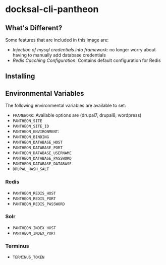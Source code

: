 # docksal-cli-pantheon

## What's Different?

Some features that are included in this image are:

* _Injection of mysql credentials into framework_: no longer worry about having to manually add database credentials
* _Redis Cacching Configuration_: Contains default configuration for Redis

## Installing

## Environmental Variables 

The following environmental variables are available to set:

* `FRAMEWORK`: Available options are (drupal7, drupal8, wordpress)
* `PANTHEON_SITE`
* `PANTHEON_SITE_ID`
* `PANTHEON_ENVIRONMENT`: 
* `PANTHEON_BINDING`
* `PANTHEON_DATABASE_HOST`
* `PANTHEON_DATABASE_PORT`
* `PANTHEON_DATABASE_USERNAME`
* `PANTHEON_DATABASE_PASSWORD`
* `PANTHEON_DATABASE_DATABASE`
* `DRUPAL_HASH_SALT`

### Redis
* `PANTHEON_REDIS_HOST`
* `PANTHEON_REDIS_PORT`
* `PANTHEON_REDIS_PASSWORD`

### Solr
* `PANTHEON_INDEX_HOST`
* `PANTHEON_INDEX_PORT`

### Terminus
* `TERMINUS_TOKEN`
